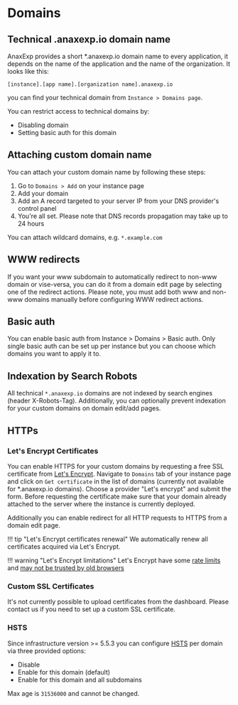# Domains

## Technical .anaxexp.io domain name

AnaxExp provides a short *.anaxexp.io domain name to every application, it depends on the name of the application and the name of the organization. It looks like this: 
```
[instance].[app name].[organization name].anaxexp.io
```
you can find your technical domain from `Instance > Domains page`.

You can restrict access to technical domains by:

* Disabling domain
* Setting basic auth for this domain

## Attaching custom domain name

You can attach your custom domain name by following these steps:

1. Go to `Domains > Add` on your instance page
2. Add your domain
3. Add an A record targeted to your server IP from your DNS provider's control panel
4. You're all set. Please note that DNS records propagation may take up to 24 hours

You can attach wildcard domains, e.g. `*.example.com`

## WWW redirects

If you want your www subdomain to automatically redirect to non-www domain or vise-versa, you can do it from a domain edit page by selecting one of the redirect actions. Please note, you must add both www and non-www domains manually before configuring WWW redirect actions.

## Basic auth

You can enable basic auth from Instance > Domains > Basic auth. Only single basic auth can be set up per instance but you can choose which domains you want to apply it to.

## Indexation by Search Robots

All technical `*.anaxexp.io` domains are not indexed by search engines (header X-Robots-Tag). Additionally, you can optionally prevent indexation for your custom domains on domain edit/add pages.

## HTTPs

### Let's Encrypt Certificates

You can enable HTTPS for your custom domains by requesting a free SSL certificate from [Let's Encrypt](https://letsencrypt.org/). Navigate to `Domains` tab of your instance page and click on `Get certificate` in the list of domains (currently not available for *.anaxexp.io domains). Choose a provider "Let's encrypt" and submit the form. Before requesting the certificate make sure that your domain already attached to the server where the instance is currently deployed.

Additionally you can enable redirect for all HTTP requests to HTTPS from a domain edit page.

!!! tip "Let's Encrypt certificates renewal"
    We automatically renew all certificates acquired via Let's Encrypt.

!!! warning "Let's Encrypt limitations"
    Let's Encrypt have some [rate limits](https://community.letsencrypt.org/t/rate-limits-for-lets-encrypt/6769) and [may not be trusted by old browsers](https://community.letsencrypt.org/t/which-browsers-and-operating-systems-support-lets-encrypt/4394)

### Custom SSL Certificates

It's not currently possible to upload certificates from the dashboard. Please contact us if you need to set up a custom SSL certificate.

### HSTS

Since infrastructure version >= 5.5.3 you can configure [HSTS](../infrastructure/hsts.md) per domain via three provided options:

* Disable
* Enable for this domain (default)
* Enable for this domain and all subdomains

Max age is `31536000` and cannot be changed.